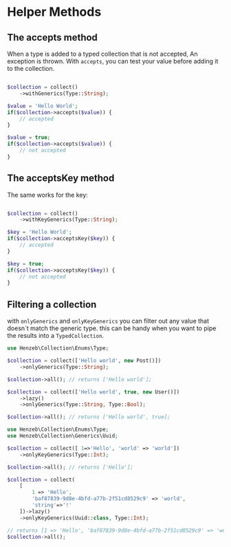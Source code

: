 # Helper Methods

## The accepts method

When a type is added to a typed collection that is not accepted,
An exception is thrown. With `accepts`, you can test your value
before adding it to the collection.

````php

$collection = collect()
    ->withGenerics(Type::String);

$value = 'Hello World';
if($collection->accepts($value)) {
    // accepted
}

$value = true;
if($collection->accepts($value)) {
    // not accepted
}

````

## The acceptsKey method

The same works for the key:

````php

$collection = collect()
    ->withKeyGenerics(Type::String);

$key = 'Hello World';
if($collection->acceptsKey($key)) {
    // accepted
}

$key = true;
if($collection->acceptsKey($key)) {
    // not accepted
}
 ````

## Filtering a collection

with `onlyGenerics` and `onlyKeyGenerics` you can filter out any value that doesn´t
match the generic type. this can be handy when you want to pipe
the results into a `TypedCollection`.

````php
use Henzeb\Collection\Enums\Type;

$collection = collect(['Hello world', new Post()])
    ->onlyGenerics(Type::String);

$collection->all(); // returns ['Hello world'];

$collection = collect(['Hello world', true, new User()])
    ->lazy()
    ->onlyGenerics(Type::String, Type::Bool);

$collection->all(); // returns ['Hello world', true];
````

````php
use Henzeb\Collection\Enums\Type;
use Henzeb\Collection\Generics\Uuid;

$collection = collect([ 1=>'Hello', 'world' => 'world'])
    ->onlyKeyGenerics(Type::Int);

$collection->all(); // returns ['Hello'];

$collection = collect(
    [
        1 => 'Hello',
        'baf87839-9d8e-4bfd-a77b-2f51cd8529c9' => 'world',
        'string'=>'!'
    ])->lazy()
    ->onlyKeyGenerics(Uuid::class, Type::Int);

// returns [1 => 'Hello', 'baf87839-9d8e-4bfd-a77b-2f51cd8529c9' => 'world'];
$collection->all();
````
